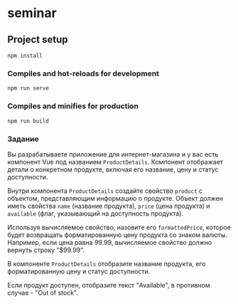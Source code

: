# seminar

## Project setup

```
npm install
```

### Compiles and hot-reloads for development

```
npm run serve
```

### Compiles and minifies for production

```
npm run build
```

### Задание

Вы разрабатываете приложение для интернет-магазина и у вас есть компонент Vue под названием `ProductDetails`. Компонент отображает детали о конкретном продукте, включая его название, цену и статус доступности.

Внутри компонента `ProductDetails` создайте свойство `product` с объектом, представляющим информацию о продукте. Объект должен иметь свойства `name` (название продукта), `price` (цена продукта) и `available` (флаг, указывающий на доступность продукта).

Используя вычисляемое свойство, назовите его `formattedPrice`, которое будет возвращать форматированную цену продукта со знаком валюты. Например, если цена равна 99.99, вычисляемое свойство должно вернуть строку "$99.99".

В компоненте `ProductDetails` отобразите название продукта, его форматированную цену и статус доступности.

Если продукт доступен, отобразите текст "Available", в противном случае - "Out of stock".
